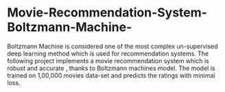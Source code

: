 # Movie-Recommendation-System-Boltzmann-Machine-
Boltzmann Machine is considered one of the most complex un-supervised deep learning method which is used for recommendation systems. The following project implements a movie recommendation system which is robust and accurate , thanks to Boltzmann machines model. The model is trained on 1,00,000 movies data-set and predicts the ratings with minimal loss.

